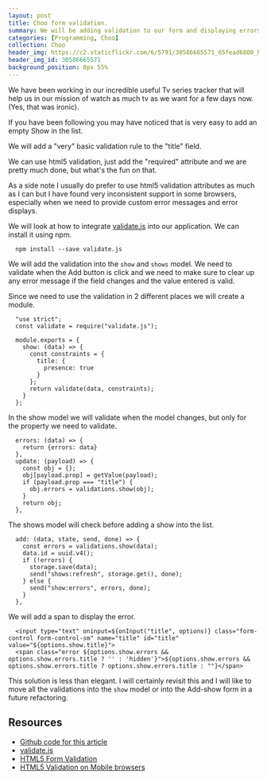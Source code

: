 ```yaml
---
layout: post
title: Choo form validation.
summary: We will be adding validation to our form and displaying errors to the user.
categories: [Programming, Choo]
collection: Choo
header_img: https://c2.staticflickr.com/6/5791/30586665571_65fead6800_h.jpg
header_img_id: 30586665571
background_position: 0px 55%
---
```


We have been working in our incredible useful Tv series tracker that will help us in our mission of watch as much tv as we want for a few days now. (Yes, that was ironic).

If you have been following you may have noticed that is very easy to add an empty Show in the list.

We will add a "very" basic validation rule to the "title" field.

We can use html5 validation, just add the "required" attribute and we are pretty much done, but what's the fun on that.

As a side note I usually do prefer to use html5 validation attributes as much as I can but I have found very inconsistent support in some browsers, especially when we need to provide custom error messages and error displays.

We will look at how to integrate [validate.js](https://validatejs.org/) into our application. We can install it using npm.

```
  npm install --save validate.js
```

We will add the validation into the `show` and `shows` model. We need to validate when the Add button is click and we need to make sure to clear up any error message if the field changes and the value entered is valid.

Since we need to use the validation in 2 different places we will create a module.

```
  "use strict";
  const validate = require("validate.js");

  module.exports = {
    show: (data) => {
      const constraints = {
        title: {
          presence: true
        }
      };
      return validate(data, constraints);
    }
  };
```

In the show model we will validate when the model changes, but only for the property we need to validate.

```
  errors: (data) => {
    return {errors: data}
  },
  update: (payload) => {
    const obj = {};
    obj[payload.prop] = getValue(payload);
    if (payload.prop === "title") {
      obj.errors = validations.show(obj);
    }
    return obj;
  },
```

The shows model will check before adding a show into the list.

```
  add: (data, state, send, done) => {
    const errors = validations.show(data);
    data.id = uuid.v4();
    if (!errors) {
      storage.save(data);
      send("shows:refresh", storage.get(), done);
    } else {
      send("show:errors", errors, done);
    }
  },
```

We will add a span to display the error.

```
  <input type="text" oninput=${onInput("title", options)} class="form-control form-control-sm" name="title" id="title" value="${options.show.title}">
  <span class="error ${options.show.errors && options.show.errors.title ? '' : 'hidden'}">${options.show.errors && options.show.errors.title ? options.show.errors.title : ""}</span>
```

This solution is less than elegant.
I will certainly revisit this and I will like to move all the validations into the `show` model or into the Add-show form in a future refactoring.

## Resources

* [Github code for this article](https://github.com/hgarcia/tv-series/tree/v0.7)
* [validate.js](https://validatejs.org/)
* [HTML5 Form Validation](https://developer.mozilla.org/en-US/docs/Web/Guide/HTML/Forms/Data_form_validation)
* [HTML5 Validation on Mobile browsers](http://www.telerik.com/blogs/four-options-for-mobile-form-validation#html5)
